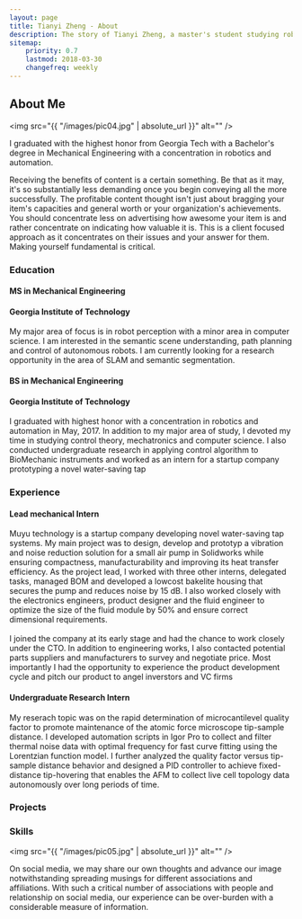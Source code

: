 ```yaml
---
layout: page
title: Tianyi Zheng - About
description: The story of Tianyi Zheng, a master's student studying robotics and perception in Georgia Tech
sitemap:
    priority: 0.7
    lastmod: 2018-03-30
    changefreq: weekly
---
```

## About Me

<span class="image left"><img src="{{ "/images/pic04.jpg" | absolute_url }}" alt="" /></span>

I graduated with the highest honor from Georgia Tech with a Bachelor's degree in Mechanical Engineering with a concentration in robotics and automation. 

Receiving the benefits of content is a certain something. Be that as it may, it's so substantially less demanding once you begin conveying all the more successfully. The profitable content thought isn't just about bragging your item's capacities and general worth or your organization's achievements. You should concentrate less on advertising how awesome your item is and rather concentrate on indicating how valuable it is. This is a client focused approach as it concentrates on their issues and your answer for them. Making yourself fundamental is critical.

### Education

#### MS in Mechanical Engineering

#### Georgia Institute of Technology

<p>
  My major area of focus is in robot perception with a minor area in computer science. 
  I am interested in the semantic scene understanding, path planning and control of autonomous robots. 
  I am currently looking for a research opportunity in the area of SLAM and semantic segmentation.
</p>

#### BS in Mechanical Engineering

#### Georgia Institute of Technology

<p>
  I graduated with highest honor with a concentration in robotics and automation in May, 2017.
  In addition to my major area of study, I devoted my time in studying control theory, mechatronics and computer science. 
  I also conducted undergraduate research in applying control algorithm to BioMechanic instruments and worked as an intern for 
  a startup company prototyping a novel water-saving tap
</p>

### Experience

#### Lead mechanical Intern
<p>
 Muyu technology is a startup company developing novel water-saving tap systems.
  My main project was to design, develop and prototyp a vibration and noise reduction 
  solution for a small air pump in Solidworks while ensuring compactness, manufacturability 
  and improving its heat transfer efficiency. As the project lead, I worked with three other interns,
  delegated tasks, managed BOM and developed a lowcost bakelite housing that secures the pump
  and reduces noise by 15 dB. I also worked closely with the electronics engineers, product designer 
  and the fluid engineer to optimize the size of the fluid module by 50% and ensure 
  correct dimensional requirements.
  <br> <br>
  I joined the company at its early stage and had the chance to work closely under the CTO. 
  In addition to engineering works, I also contacted potential parts suppliers and manufacturers 
  to survey and negotiate price. Most importantly I had the opportunity to experience the 
  product development cycle and pitch our product to angel inverstors and VC firms
</p>

#### Undergraduate Research Intern

<p>
    My reserach topic was on the rapid determination of microcantilevel
  quality factor to promote maintenance of the atomic force microscope tip-sample distance. 
  I developed automation scripts in Igor Pro to collect and filter thermal noise data with optimal 
  frequency for fast curve fitting using the Lorentzian function model. I further analyzed 
  the quality factor versus tip-sample distance behavior and designed a PID controller to achieve 
  fixed-distance tip-hovering that enables the AFM to collect live cell topology data autonomously
  over long periods of time.
</p>

### Projects

### Skills

<span class="image left"><img src="{{ "/images/pic05.jpg" | absolute_url }}" alt="" /></span>

On social media, we may share our own thoughts and advance our image notwithstanding spreading musings for different associations and affiliations. With such a critical number of associations with people and relationship on social media, our experience can be over-burden with a considerable measure of information.
